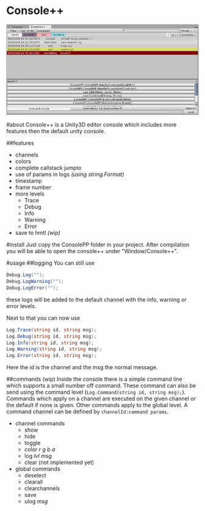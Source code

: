 Console++
========

![Console++](console++.jpg)

#about
Console++ is a Unity3D editor console which includes more features then the default unity console.

##features
- channels
- colors
- complete callstack jumpto
- use of params in logs *(using string.Format)*
- timestamp
- frame number
- more levels
  - Trace
  - Debug
  - Info
  - Warning
  - Error
- save to hmtl *(wip)*

#install
Just copy the ConsolePP folder in your project. After compilation you will be able to open the console++ under "Window/Console++".

#usage
##logging
You can still use 
```C#
Debug.Log("");
Debug.LogWarning("");
Debug.LogError("");
```
these logs will be added to the default channel with the info, warning or error levels. 

Next to that you can now use
```C#
Log.Trace(string id, string msg);
Log.Debug(string id, string msg);
Log.Info(string id, string msg);
Log.Warning(string id, string msg);
Log.Error(string id, string msg);
```
Here the id is the channel and the msg the normal message.

##commands (wip)
Inside the console there is a simple command line which supports a small number off command. These command can also be send using the command level (`Log.Command(string id, string msg);`). Commands which apply on a channel are executed on the given channel or the default if none is given. Other commands apply to the global level. A command channel can be defined by `channelId:command params`.

- channel commands
  - show
  - hide
  - toggle
  - color *r* *g* *b* *a*
  - log *lvl* *msg*
  - clear (not implemented yet)
- global commands
  - deselect
  - clearall
  - clearchannels
  - save
  - ulog *msg*



